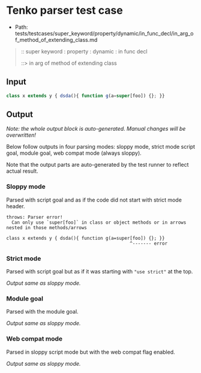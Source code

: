 # Tenko parser test case

- Path: tests/testcases/super_keyword/property/dynamic/in_func_decl/in_arg_of_method_of_extending_class.md

> :: super keyword : property : dynamic : in func decl
>
> ::> in arg of method of extending class

## Input

`````js
class x extends y { dsda(){ function g(a=super[foo]) {}; }}
`````

## Output

_Note: the whole output block is auto-generated. Manual changes will be overwritten!_

Below follow outputs in four parsing modes: sloppy mode, strict mode script goal, module goal, web compat mode (always sloppy).

Note that the output parts are auto-generated by the test runner to reflect actual result.

### Sloppy mode

Parsed with script goal and as if the code did not start with strict mode header.

`````
throws: Parser error!
  Can only use `super[foo]` in class or object methods or in arrows nested in those methods/arrows

class x extends y { dsda(){ function g(a=super[foo]) {}; }}
                                              ^------- error
`````

### Strict mode

Parsed with script goal but as if it was starting with `"use strict"` at the top.

_Output same as sloppy mode._

### Module goal

Parsed with the module goal.

_Output same as sloppy mode._

### Web compat mode

Parsed in sloppy script mode but with the web compat flag enabled.

_Output same as sloppy mode._
